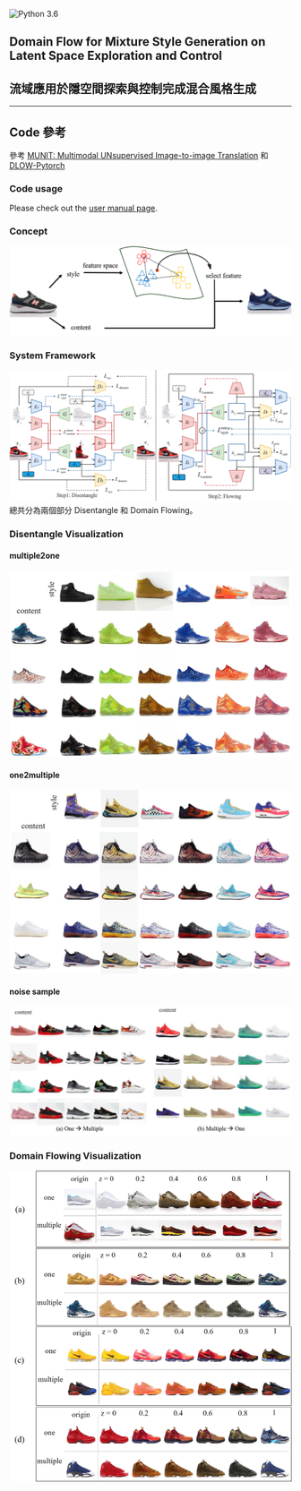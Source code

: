 ![Python 3.6](https://img.shields.io/badge/python-3.6-green.svg)
## Domain Flow for Mixture Style Generation on Latent Space Exploration and Control
## 流域應用於隱空間探索與控制完成混合風格生成
----------------------------------------------------------------------------------------
## Code 參考
參考 [MUNIT: Multimodal UNsupervised Image-to-image Translation](https://github.com/NVlabs/MUNIT) 和
[DLOW-Pytorch](https://github.com/Euiyeon-Kim/DLOW-Pytorch)

### Code usage

Please check out the [user manual page](USAGE.md).

### Concept 
![](figures/Topic_Concept.png)

### System Framework
![](figures/System_Framework.png)
總共分為兩個部分 Disentangle 和 Domain Flowing。

### Disentangle Visualization

#### multiple2one
![](figures/experiment-multiple2one.png)
#### one2multiple
![](figures/experiment-one2multiple.png)

#### noise sample
![](figures/experiment-Noise_Sample.png)

### Domain Flowing Visualization

![](figures/experiment-Domain_Flowing.png)




